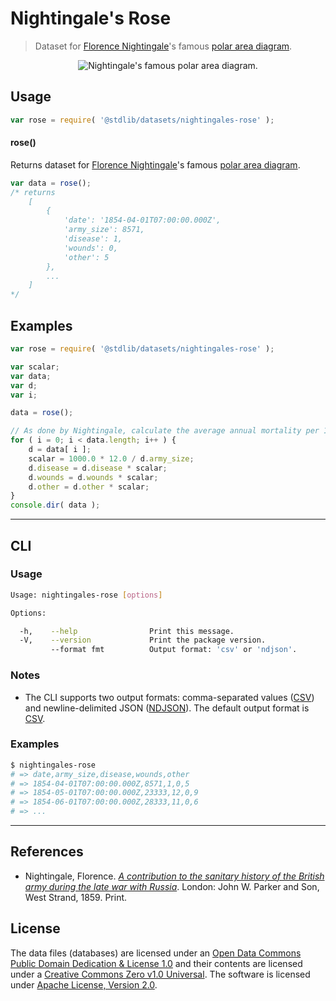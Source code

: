 # Nightingale's Rose

> Dataset for [Florence Nightingale][nightingale]'s famous [polar area diagram][polar-area-diagram].


<!-- <intro> -->

<!-- <image class="image" align="center" alt="Nightingale's famous polar area diagram."> -->

<div class="image" align="center">
    <img src="https://cdn.rawgit.com/stdlib-js/stdlib/aeef456ddeeb9af2a4d17f11cb0e002fa5e535d6/lib/node_modules/%40stdlib/datasets/nightingales-rose/docs/img/charts.png" alt="Nightingale's famous polar area diagram.">
    <br>
</div>

<!-- </image> -->

<!-- </intro> -->


<!-- <usage> -->

## Usage

``` javascript
var rose = require( '@stdlib/datasets/nightingales-rose' );
```

#### rose()

Returns dataset for [Florence Nightingale][nightingale]'s famous [polar area diagram][polar-area-diagram].

``` javascript
var data = rose();
/* returns
    [
        {
            'date': '1854-04-01T07:00:00.000Z',
            'army_size': 8571,
            'disease': 1,
            'wounds': 0,
            'other': 5
        },
        ...
    ]
*/
```

<!-- </usage> -->


<!-- <examples> -->

## Examples

``` javascript
var rose = require( '@stdlib/datasets/nightingales-rose' );

var scalar;
var data;
var d;
var i;

data = rose();

// As done by Nightingale, calculate the average annual mortality per 1000 for each cause. See http://understandinguncertainty.org/node/214.
for ( i = 0; i < data.length; i++ ) {
    d = data[ i ];
    scalar = 1000.0 * 12.0 / d.army_size;
    d.disease = d.disease * scalar;
    d.wounds = d.wounds * scalar;
    d.other = d.other * scalar;
}
console.dir( data );
```

<!-- </examples> -->


<!-- <cli> -->

---

## CLI

<!-- <usage> -->

### Usage

``` bash
Usage: nightingales-rose [options]

Options:

  -h,    --help                Print this message.
  -V,    --version             Print the package version.
         --format fmt          Output format: 'csv' or 'ndjson'.
```

<!-- </usage> -->


<!-- <notes> -->

### Notes

* The CLI supports two output formats: comma-separated values ([CSV][csv]) and newline-delimited JSON ([NDJSON][ndjson]). The default output format is [CSV][csv].

<!-- </notes> -->


<!-- <examples> -->

### Examples

``` bash
$ nightingales-rose
# => date,army_size,disease,wounds,other
# => 1854-04-01T07:00:00.000Z,8571,1,0,5
# => 1854-05-01T07:00:00.000Z,23333,12,0,9
# => 1854-06-01T07:00:00.000Z,28333,11,0,6
# => ...
```

<!-- </examples> -->

<!-- </cli> -->


<!-- <references> -->

---

## References

* Nightingale, Florence. [*A contribution to the sanitary history of the British army during the late war with Russia*][source-publication]. London: John W. Parker and Son, West Strand, 1859. Print. 

<!-- </references> -->


<!-- <license> -->

## License

The data files (databases) are licensed under an [Open Data Commons Public Domain Dedication & License 1.0][pddl-1.0] and their contents are licensed under a [Creative Commons Zero v1.0 Universal][cc0]. The software is licensed under [Apache License, Version 2.0][apache-license].

<!-- </license> -->


<!-- <links> -->

[nightingale]: https://en.wikipedia.org/wiki/Florence_Nightingale
[polar-area-diagram]: https://en.wikipedia.org/wiki/Polar_area_diagram
[source-publication]: http://ocp.hul.harvard.edu/dl/contagion/010164675

[csv]: https://tools.ietf.org/html/rfc4180
[ndjson]: http://specs.frictionlessdata.io/ndjson/

[pddl-1.0]: http://opendatacommons.org/licenses/pddl/1.0/
[cc0]: https://creativecommons.org/publicdomain/zero/1.0
[apache-license]: https://www.apache.org/licenses/LICENSE-2.0

<!-- </links> -->
